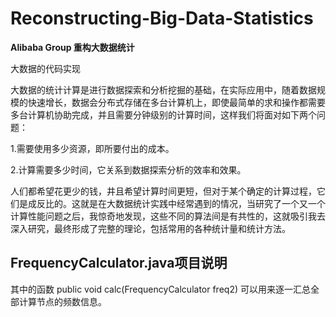 # Reconstructing-Big-Data-Statistics
**Alibaba Group 重构大数据统计**

大数据的代码实现

大数据的统计计算是进行数据探索和分析挖掘的基础，在实际应用中，随着数据规模的快速增长，数据会分布式存储在多台计算机上，即使最简单的求和操作都需要多台计算机协助完成，并且需要分钟级别的计算时间，这样我们将面对如下两个问题：

1.需要使用多少资源，即所要付出的成本。

2.计算需要多少时间，它关系到数据探索分析的效率和效果。

人们都希望花更少的钱，井且希望计算时间更短，但对于某个确定的计算过程，它们是成反比的。这就是在大数据统计实践中经常遇到的情况，当研究了一个又一个计算性能问题之后，我惊奇地发现，这些不同的算法间是有共性的，这就吸引我去深入研究，最终形成了完整的理论，包括常用的各种统计量和统计方法。

## FrequencyCalculator.java项目说明
其中的函数 public void calc(FrequencyCalculator freq2) 可以用来逐一汇总全部计算节点的频数信息。

